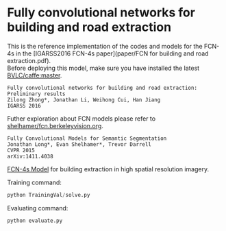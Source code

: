 # Fully convolutional networks for building and road extraction

This is the reference implementation of the codes and models for the FCN-4s in the [IGARSS2016 FCN-4s paper](paper/FCN for building and road extraction.pdf).<br />
Before deploying this model, make sure you have installed the latest [BVLC/caffe:master](https://github.com/BVLC/caffe).<br />
```jason
Fully convolutional networks for building and road extraction: Preliminary results
Zilong Zhong*, Jonathan Li, Weihong Cui, Han Jiang
IGARSS 2016
```

Futher exploration about FCN models please refer to [shelhamer/fcn.berkeleyvision.org](https://github.com/shelhamer/fcn.berkeleyvision.org).<br />
```jason
Fully Convolutional Models for Semantic Segmentation
Jonathan Long*, Evan Shelhamer*, Trevor Darrell
CVPR 2015
arXiv:1411.4038
```
[FCN-4s Model](caffemodel/FCN4s_building.caffemodel) for building extraction in high spatial resolution imagery.

Training command:<br />
```python
python TrainingVal/solve.py
```
Evaluating command:<br />
```python
python evaluate.py
```